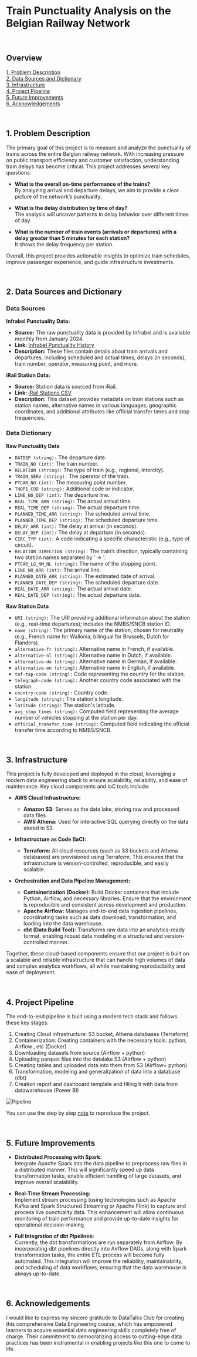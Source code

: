 # Train Punctuality Analysis on the Belgian Railway Network
<br>

## Overview
[1. Problem Description](#1-problem-description)  
[2. Data Sources and Dictionary](#2-data-sources-and-dictionary)  
[3. Infrastructure](#3-infrastructure)  
[4. Project Pipeline](#4-project-pipeline)   
[5. Future Improvements](#5-future-improvements)  
[6. Acknowledgements](#6-acknowledgements)  

<br>



## 1. Problem Description

The primary goal of this project is to measure and analyze the punctuality of trains across the entire Belgian railway network. With increasing pressure on public transport efficiency and customer satisfaction, understanding train delays has become critical. This project addresses several key questions:

- **What is the overall on-time performance of the trains?**  
  By analyzing arrival and departure delays, we aim to provide a clear picture of the network’s punctuality.

- **What is the delay distribution by time of day?**  
  The analysis will uncover patterns in delay behavior over different times of day.

- **What is the number of train events (arrivals or departures) with a delay greater than 5 minutes for each station?**  
  It shows the delay frequency per station.

Overall, this project provides actionable insights to optimize train schedules, improve passenger experience, and guide infrastructure investments.

<br>


## 2. Data Sources and Dictionary

### Data Sources

**Infrabel Punctuality Data:**  
- **Source:** The raw punctuality data is provided by Infrabel and is available monthly from January 2024.
- **Link:** [Infrabel Punctuality History](https://opendata.infrabel.be/explore/dataset/stiptheid-gegevens-maandelijksebestanden/information/?sort=mois&refine.mois=2024)
- **Description:** These files contain details about train arrivals and departures, including scheduled and actual times, delays (in seconds), train number, operator, measuring point, and more.

**iRail Station Data:**  
- **Source:** Station data is sourced from iRail.
- **Link:** [iRail Stations CSV](https://github.com/iRail/stations/blob/c1967bff18088b45b6be369aba3faf96d4886f36/stations.csv)
- **Description:** This dataset provides metadata on train stations such as station names, alternative names in various languages, geographic coordinates, and additional attributes like official transfer times and stop frequencies.

### Data Dictionary

**Raw Punctuality Data**

- `DATDEP (string):` The departure date.
- `TRAIN_NO (int):` The train number.
- `RELATION (string):` The type of train (e.g., regional, intercity).
- `TRAIN_SERV (string):` The operator of the train.
- `PTCAR_NO (int):` The measuring point number.
- `THOP1_COD (string):` Additional code or indicator.
- `LINE_NO_DEP (int):` The departure line.
- `REAL_TIME_ARR (string):` The actual arrival time.
- `REAL_TIME_DEP (string):` The actual departure time.
- `PLANNED_TIME_ARR (string):` The scheduled arrival time.
- `PLANNED_TIME_DEP (string):` The scheduled departure time.
- `DELAY_ARR (int):` The delay at arrival (in seconds).
- `DELAY_DEP (int):` The delay at departure (in seconds).
- `CIRC_TYP (int):` A code indicating a specific characteristic (e.g., type of circuit).
- `RELATION_DIRECTION (string):` The train’s direction, typically containing two station names separated by ' -> '.
- `PTCAR_LG_NM_NL (string):` The name of the stopping point.
- `LINE_NO_ARR (int):` The arrival line.
- `PLANNED_DATE_ARR (string):` The estimated date of arrival.
- `PLANNED_DATE_DEP (string):` The scheduled departure date.
- `REAL_DATE_ARR (string):` The actual arrival date.
- `REAL_DATE_DEP (string):` The actual departure date.

**Raw Station Data**
- `URI (string):` The URI providing additional information about the station (e.g., real-time departures); includes the NMBS/SNCB station ID.
- `name (string):` The primary name of the station, chosen for neutrality (e.g., French name for Wallonia, bilingual for Brussels, Dutch for Flanders).
- `alternative-fr (string):` Alternative name in French, if available.
- `alternative-nl (string):` Alternative name in Dutch, if available.
- `alternative-de (string):` Alternative name in German, if available.
- `alternative-en (string):` Alternative name in English, if available.
- `taf-tap-code (string):` Code representing the country for the station.
- `telegraph-code (string):` Another country code associated with the station.
- `country-code (string):` Country code.
- `longitude (string):` The station's longitude.
- `latitude (string):` The station's latitude.
- `avg_stop_times (string):` Computed field representing the average number of vehicles stopping at the station per day.
- `official_transfer_time (string):` Computed field indicating the official transfer time according to NMBS/SNCB.
<br>



## 3. Infrastructure

This project is fully developed and deployed in the cloud, leveraging a modern data engineering stack to ensure scalability, reliability, and ease of maintenance. Key cloud components and IaC tools include:

- **AWS Cloud Infrastructure:**  
  - **Amazon S3:** Serves as the data lake, storing raw and processed data files.
  - **AWS Athena:** Used for interactive SQL querying directly on the data stored in S3.

- **Infrastructure as Code (IaC):**  
  - **Terraform:** All cloud resources (such as S3 buckets and Athena databases) are provisioned using Terraform. This ensures that the infrastructure is version-controlled, reproducible, and easily scalable.

- **Orchestration and Data Pipeline Management:**  
  - **Containerization (Docker):**   Build Docker containers that include Python, Airflow, and necessary libraries. Ensure that the environment is reproducible and consistent across development and production.
  - **Apache Airflow:** Manages end-to-end data ingestion pipelines, coordinating tasks such as data download, transformation, and loading into the data warehouse.
  - **dbt (Data Build Tool):** Transforms raw data into an analytics-ready format, enabling robust data modeling in a structured and version-controlled manner.

Together, these cloud-based components ensure that our project is built on a scalable and reliable infrastructure that can handle high volumes of data and complex analytics workflows, all while maintaining reproducibility and ease of deployment.

<br>


## 4. Project Pipeline

The end-to-end pipeline is built using a modern tech stack and follows these key stages:

1. Creating Cloud infrastructure:  S3 bucket, Athena databases (Terraform)
2. Containerization: Creating containers with the necessary tools: python, Airflow , etc (Docker)
3. Downloading datasets from source (Airflow + python)
4. Uploading parquet files into the datalake S3 (Airflow + python)
5. Creating tables and uploaded data into them from S3 (Airflow+ python)
6. Transformation, modeling and generalization of data into a database (dbt)
7. Creation report and dashboard template and filling it with data from datawarehouse (Power BI)

![Pipeline](/screenshots/architecture.png "Pipeline")

You can use the step by step [note](guide.md) to reproduce the project.

<br>



## 5. Future Improvements

- **Distributed Processing with Spark:**  
  Integrate Apache Spark into the data pipeline to preprocess raw files in a distributed manner. This will significantly speed up data transformation tasks, enable efficient handling of large datasets, and improve overall scalability.

- **Real-Time Stream Processing:**  
  Implement stream processing (using technologies such as Apache Kafka and Spark Structured Streaming or Apache Flink) to capture and process live punctuality data. This enhancement will allow continuous monitoring of train performance and provide up-to-date insights for operational decision-making.

- **Full Integration of dbt Pipelines:**  
  Currently, the dbt transformations are run separately from Airflow. By incorporating dbt pipelines directly into Airflow DAGs, along with Spark transformation tasks, the entire ETL process will become fully automated. This integration will improve the reliability, maintainability, and scheduling of data workflows, ensuring that the data warehouse is always up-to-date.

<br>


## 6. Acknowledgements

I would like to express my sincere gratitude to DataTalks Club for creating this comprehensive Data Engineering course, which has empowered learners to acquire essential data engineering skills completely free of charge. Their commitment to democratizing access to cutting-edge data practices has been instrumental in enabling projects like this one to come to life.